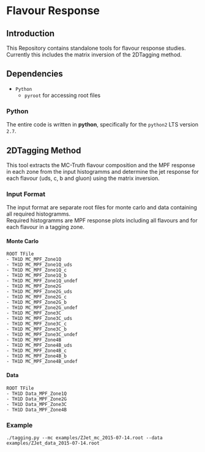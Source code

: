 # Flavour Response #

## Introduction ##
This Repository contains standalone tools for flavour response studies.
Currently this includes the matrix inversion of the 2DTagging method.

## Dependencies ##

* `Python`
	* `pyroot` for accessing root files

### Python ###
The entire code is written in **python**, specifically for the `python2` LTS version `2.7`.

## 2DTagging Method ##
This tool extracts the MC-Truth flavour composition and the MPF response in each zone from the input histogramms and determine the jet response for each flavour (uds, c, b and gluon) using the matrix inversion.

### Input Format ###
The input format are separate root files for monte carlo and data containing all required histogramms.  
Required histogramms are MPF response plots including all flavours and for each flavour in a tagging zone.  

#### Monte Carlo ####
```
ROOT TFile
- TH1D MC_MPF_Zone1Q
- TH1D MC_MPF_Zone1Q_uds
- TH1D MC_MPF_Zone1Q_c
- TH1D MC_MPF_Zone1Q_b
- TH1D MC_MPF_Zone1Q_undef
- TH1D MC_MPF_Zone2G
- TH1D MC_MPF_Zone2G_uds
- TH1D MC_MPF_Zone2G_c
- TH1D MC_MPF_Zone2G_b
- TH1D MC_MPF_Zone2G_undef 
- TH1D MC_MPF_Zone3C
- TH1D MC_MPF_Zone3C_uds
- TH1D MC_MPF_Zone3C_c
- TH1D MC_MPF_Zone3C_b
- TH1D MC_MPF_Zone3C_undef 
- TH1D MC_MPF_Zone4B
- TH1D MC_MPF_Zone4B_uds
- TH1D MC_MPF_Zone4B_c
- TH1D MC_MPF_Zone4B_b
- TH1D MC_MPF_Zone4B_undef
```

#### Data ####
```
ROOT TFile
- TH1D Data_MPF_Zone1Q
- TH1D Data_MPF_Zone2G
- TH1D Data_MPF_Zone3C
- TH1D Data_MPF_Zone4B
```

### Example ###

```
./tagging.py --mc examples/ZJet_mc_2015-07-14.root --data examples/ZJet_data_2015-07-14.root

```

